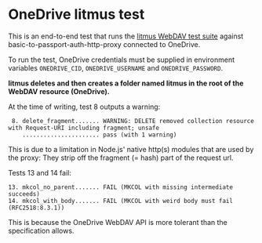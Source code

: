 # OneDrive litmus test

This is an end-to-end test that runs the [litmus WebDAV test suite](https://github.com/tolsen/litmus) against
basic-to-passport-auth-http-proxy connected to OneDrive.

To run the test, OneDrive credentials must be supplied in environment variables `ONEDRIVE_CID`, `ONEDRIVE_USERNAME` and
`ONEDRIVE_PASSWORD`.

**litmus deletes and then creates a folder named litmus in the root of the WebDAV resource (OneDrive).**

At the time of writing, test 8 outputs a warning:

     8. delete_fragment....... WARNING: DELETE removed collection resource with Request-URI including fragment; unsafe
        ...................... pass (with 1 warning)

This is due to a limitation in Node.js' native http(s) modules that are used by the proxy: They strip off the fragment
(= hash) part of the request url.

Tests 13 and 14 fail:

    13. mkcol_no_parent....... FAIL (MKCOL with missing intermediate succeeds)
    14. mkcol_with_body....... FAIL (MKCOL with weird body must fail (RFC2518:8.3.1))

This is because the OneDrive WebDAV API is more tolerant than the specification allows.
